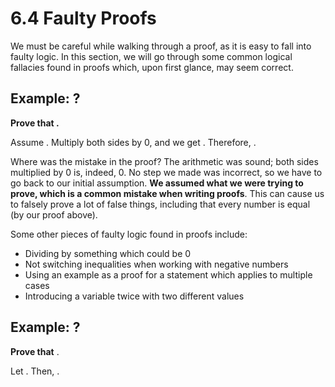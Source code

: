 # 6.4 Faulty Proofs

We must be careful while walking through a proof, as it is easy to fall into faulty logic. In this section, we will go through some common logical fallacies found in proofs which, upon first glance, may seem correct.

## Example: ?

**Prove that .**

Assume . Multiply both sides by 0, and we get . Therefore, .

Where was the mistake in the proof? The arithmetic was sound; both sides multiplied by 0 is, indeed, 0. No step we made was incorrect, so we have to go back to our initial assumption. **We assumed what we were trying to prove, which is a common mistake when writing proofs**. This can cause us to falsely prove a lot of false things, including that every number is equal \(by our proof above\).

Some other pieces of faulty logic found in proofs include:

* Dividing by something which could be 0
* Not switching inequalities when working with negative numbers
* Using an example as a proof for a statement which applies to multiple cases
* Introducing a variable twice with two different values

## Example: ?

**Prove that** .

Let . Then, .

